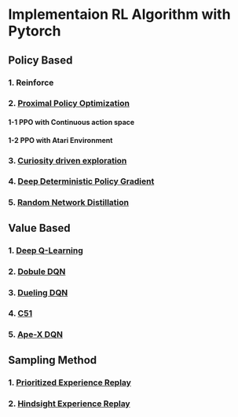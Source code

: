 

# Implementaion RL Algorithm with Pytorch

## Policy Based

### 1. Reinforce
### 2. [Proximal Policy Optimization](https://arxiv.org/pdf/1707.06347.pdf)

#### 1-1 PPO with Continuous action space
#### 1-2 PPO with Atari Environment


### 3. [Curiosity driven exploration](https://arxiv.org/pdf/1705.05363.pdf)
### 4. [Deep Deterministic Policy Gradient](https://arxiv.org/pdf/1509.02971.pdf)
### 5. [Random Network Distillation](https://arxiv.org/pdf/1810.12894.pdf)

## Value Based

### 1. [Deep Q-Learning](https://web.stanford.edu/class/psych209/Readings/MnihEtAlHassibis15NatureControlDeepRL.pdf)
### 2. [Dobule DQN](https://arxiv.org/pdf/1509.06461.pdf)
### 3. [Dueling DQN](https://arxiv.org/pdf/1511.06581.pdf)
### 4. [C51](https://arxiv.org/pdf/1707.06887.pdf)
### 5. [Ape-X DQN](https://openreview.net/pdf?id=H1Dy---0Z)

## Sampling Method
### 1. [Prioritized Experience Replay](https://arxiv.org/pdf/1511.05952.pdf)
### 2. [Hindsight Experience Replay](https://arxiv.org/pdf/1707.01495.pdf)
